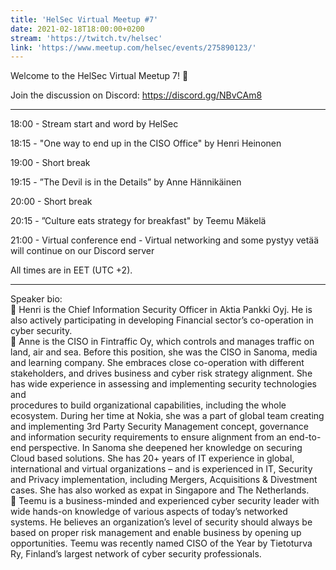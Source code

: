 ```yaml
---
title: 'HelSec Virtual Meetup #7'
date: 2021-02-18T18:00:00+0200
stream: 'https://twitch.tv/helsec'
link: 'https://www.meetup.com/helsec/events/275890123/'
---
```


Welcome to the HelSec Virtual Meetup 7! 🤗

 Join the discussion on Discord: <https://discord.gg/NBvCAm8>

 -------------------------------------------------------------

 18:00 - Stream start and word by HelSec

 18:15 - "One way to end up in the CISO Office" by Henri Heinonen

 19:00 - Short break

 19:15 - ”The Devil is in the Details” by Anne Hännikäinen

 20:00 - Short break

 20:15 - ”Culture eats strategy for breakfast" by Teemu Mäkelä

 21:00 - Virtual conference end - Virtual networking and some pystyy vetää will continue on our Discord server

 All times are in EET (UTC +2).

 -------------------------------------------------------------

 Speaker bio:  
🔹 Henri is the Chief Information Security Officer in Aktia Pankki Oyj. He is also actively participating in developing Financial sector’s co-operation in cyber security.  
🔹 Anne is the CISO in Fintraffic Oy, which controls and manages traffic on land, air and sea. Before this position, she was the CISO in Sanoma, media and learning company. She embraces close co-operation with different stakeholders, and drives business and cyber risk strategy alignment. She has wide experience in assessing and implementing security technologies and  
procedures to build organizational capabilities, including the whole ecosystem. During her time at Nokia, she was a part of global team creating and implementing 3rd Party Security Management concept, governance and information security requirements to ensure alignment from an end-to-end perspective. In Sanoma she deepened her knowledge on securing Cloud based solutions. She has 20+ years of IT experience in global, international and virtual organizations – and is experienced in IT, Security and Privacy implementation, including Mergers, Acquisitions & Divestment cases. She has also worked as expat in Singapore and The Netherlands.  
🔹 Teemu is a business-minded and experienced cyber security leader with wide hands-on knowledge of various aspects of today’s networked systems. He believes an organization’s level of security should always be based on proper risk management and enable business by opening up opportunities. Teemu was recently named CISO of the Year by Tietoturva Ry, Finland’s largest network of cyber security professionals.

 